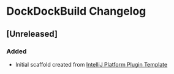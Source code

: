 <!-- Keep a Changelog guide -> https://keepachangelog.com -->

# DockDockBuild Changelog

## [Unreleased]
### Added
- Initial scaffold created from [IntelliJ Platform Plugin Template](https://github.com/JetBrains/intellij-platform-plugin-template)
